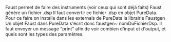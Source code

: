 Faust permet de faire des instruments (voir ceux qui sont déjà faits)
Faust génère un fichier .dsp
Il faut convertir ce fichier .dsp en objet PureData.
Pour ce faire on installe dans les externals de PureData la librairie Faustgen
Un objet Faust dans PureData s'écrit donc faustgen~ nomDuFichierDsp.
Il faut envoyer un message "print" afin de voir combien d'input et d'output, et quels sont les types des paramètres.
